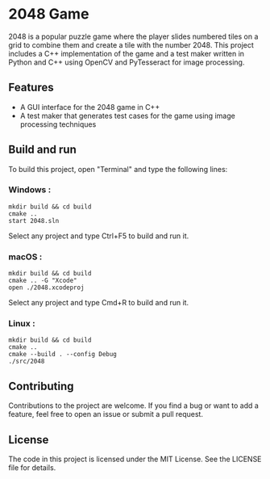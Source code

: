 # 2048 Game

2048 is a popular puzzle game where the player slides numbered tiles on a grid to combine them and create a tile with the number 2048. This project includes a C++ implementation of the game and a test maker written in Python and C++ using OpenCV and PyTesseract for image processing.

## Features

- A GUI interface for the 2048 game in C++
- A test maker that generates test cases for the game using image processing techniques

## Build and run

To build this project, open "Terminal" and type the following lines:

### Windows :

```
mkdir build && cd build
cmake ..
start 2048.sln
```

Select any project and type Ctrl+F5 to build and run it.

### macOS :

```
mkdir build && cd build
cmake .. -G "Xcode"
open ./2048.xcodeproj
```

Select any project and type Cmd+R to build and run it.

### Linux :

```
mkdir build && cd build
cmake ..
cmake --build . --config Debug
./src/2048
```

## Contributing

Contributions to the project are welcome. If you find a bug or want to add a feature, feel free to open an issue or submit a pull request.

## License

The code in this project is licensed under the MIT License. See the LICENSE file for details.

